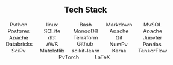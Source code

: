 <h2 align="center">
   Tech Stack
</h2>
<div align="center">

   <img src="https://img.shields.io/badge/python-3670A0?style=for-the-badge&logo=python&logoColor=ffdd54" alt="Python" width="85" height="13" />
   <img src="https://img.shields.io/badge/linux-%23000.svg?style=for-the-badge&logo=linux&logoColor=white" alt="linux" width="85" height="13" />
   <img src="https://img.shields.io/badge/Bash%20Scripting-%23000.svg?style=for-the-badge&logo=Bash%20Scripting&logoColor=white" alt="Bash Scripting" width="85" height="13" />
   <img src="https://img.shields.io/badge/markdown-%23000000.svg?style=for-the-badge&logo=markdown&logoColor=white" alt="Markdown" width="85" height="13" />
   <img src="https://img.shields.io/badge/mysql-%2300f.svg?style=for-the-badge&logo=mysql&logoColor=white" alt="MySQL" width="85" height="13" />
   <img src="https://img.shields.io/badge/postgres-%23316192.svg?style=for-the-badge&logo=postgresql&logoColor=white" alt="Postgres" width="85" height="13" />
   <img src="https://img.shields.io/badge/sqlite-%2307405e.svg?style=for-the-badge&logo=sqlite&logoColor=white" alt="SQLite" width="85" height="13" />
   <img src="https://img.shields.io/badge/MongoDB-%234ea94b.svg?style=for-the-badge&logo=mongodb&logoColor=white" alt="MongoDB" width="85" height="13" />
   <img src="https://img.shields.io/badge/Apache%20Spark-%23EE4C2C?style=flat-square&logo=apachespark&logoColor=white" alt="Apache Spark" width="85" height="13" />
   <img src="https://img.shields.io/badge/Apache%20Kafka-000?style=for-the-badge&logo=apachekafka" alt="Apache Kafka" width="85" height="13" />
   <img src="https://img.shields.io/badge/Apache%20Airflow-017CEE?style=for-the-badge&logo=Apache%20Airflow&logoColor=white" alt="Apache Airflow" width="85" height="13" />
   <img src="https://img.shields.io/badge/dbt-%23FA0F00.svg?style=for-the-badge&logo=dbt&logoColor=white" alt="dbt" width="85" height="13" />
   <img src="https://img.shields.io/badge/Terraform-%23430098.svg?style=for-the-badge&logo=Terraform&logoColor=white" alt="Terraform" width="85" height="13" />
   <img src="https://img.shields.io/badge/git-%23F05033.svg?style=for-the-badge&logo=git&logoColor=white" alt="Git" width="85" height="13" />
   <img src="https://img.shields.io/badge/jupyter-%23FA0F00.svg?style=for-the-badge&logo=jupyter&logoColor=white" alt="Jupyter Notebook" width="85" height="13" />
   <img src="https://img.shields.io/badge/databricks-%23EE4C2C.svg?style=for-the-badge&logo=Databricks&logoColor=white" alt="Databricks" width="85" height="14" />
   <img src="https://img.shields.io/badge/amazon%20aws-%23FF9900.svg?style=for-the-badge&logo=amazon-aws&logoColor=white" alt="AWS" width="82" height="13" />
   <img src="https://img.shields.io/badge/github%20pages-121013?style=for-the-badge&logo=github&logoColor=white" alt="Github Pages" width="85" height="15" />
   <img src="https://img.shields.io/badge/numpy-%23013243.svg?style=for-the-badge&logo=numpy&logoColor=white" alt="NumPy" width="85" height="13" />
   <img src="https://img.shields.io/badge/pandas-%23150458.svg?style=for-the-badge&logo=pandas&logoColor=white" alt="Pandas" width="85" height="13" />
   <img src="https://img.shields.io/badge/SciPy-%230C55A5.svg?style=for-the-badge&logo=scipy&logoColor=%white" alt="SciPy" width="85" height="13" />
   <img src="https://img.shields.io/badge/Matplotlib-%23ffffff.svg?style=for-the-badge&logo=Matplotlib&logoColor=black" alt="Matplotlib" width="85" height="13" />
   <img src="https://img.shields.io/badge/scikit--learn-%23F7931E.svg?style=for-the-badge&logo=scikit-learn&logoColor=white" alt="scikit-learn" width="85" height="13" />
   <img src="https://img.shields.io/badge/Keras-%23D00000.svg?style=for-the-badge&logo=Keras&logoColor=white" alt="Keras" width="85" height="13" />
   <img src="https://img.shields.io/badge/TensorFlow-%23FF6F00.svg?style=for-the-badge&logo=TensorFlow&logoColor=white" alt="TensorFlow" width="85" height="13" />
   <img src="https://img.shields.io/badge/PyTorch-%23EE4C2C.svg?style=for-the-badge&logo=PyTorch&logoColor=white" alt="PyTorch" width="85" height="13" />
   <img src="https://img.shields.io/badge/latex-%23008080.svg?style=for-the-badge&logo=latex&logoColor=white" alt="LaTeX" width="85" height="13" />

</div>